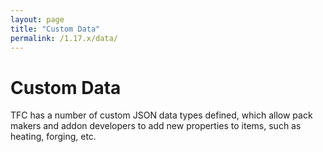 ```yaml
---
layout: page
title: "Custom Data"
permalink: /1.17.x/data/
---
```


# Custom Data

TFC has a number of custom JSON data types defined, which allow pack makers and addon developers to add new properties to items, such as heating, forging, etc.